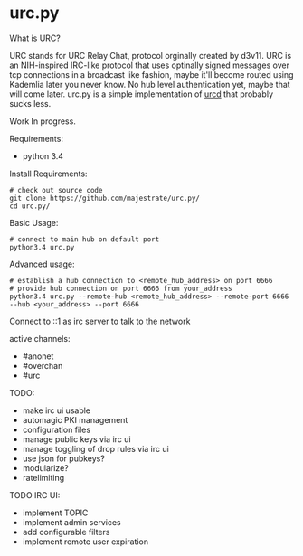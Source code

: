 urc.py
======


What is URC?

URC stands for URC Relay Chat, protocol orginally created by d3v11.
URC is an NIH-inspired IRC-like protocol that uses optinally signed messages over tcp
connections in a broadcast like fashion, maybe it'll become routed using Kademlia later you never know.
No hub level authentication yet, maybe that will come later.
urc.py is a simple implementation of [urcd](https://github.com/d3v11b0t/urcd) that probably sucks less.

Work In progress.

Requirements:

* python 3.4

Install Requirements:

    # check out source code
    git clone https://github.com/majestrate/urc.py/
    cd urc.py/

Basic Usage:

    # connect to main hub on default port
    python3.4 urc.py 

Advanced usage:

    # establish a hub connection to <remote_hub_address> on port 6666
    # provide hub connection on port 6666 from your_address
    python3.4 urc.py --remote-hub <remote_hub_address> --remote-port 6666 --hub <your_address> --port 6666



Connect to ::1 as irc server to talk to the network

active channels:

* #anonet
* #overchan
* #urc



TODO:

* make irc ui usable
* automagic PKI management
* configuration files
* manage public keys via irc ui
* manage toggling of drop rules via irc ui
* use json for pubkeys?
* modularize?
* ratelimiting

TODO IRC UI:

* implement TOPIC
* implement admin services
* add configurable filters
* implement remote user expiration

